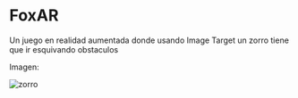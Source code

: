 # FoxAR

Un juego en realidad aumentada donde usando Image Target un zorro tiene que ir esquivando obstaculos

Imagen:

![zorro](https://user-images.githubusercontent.com/56076790/111965006-88b33a80-8af5-11eb-96eb-4bd7689245d3.jpg)
